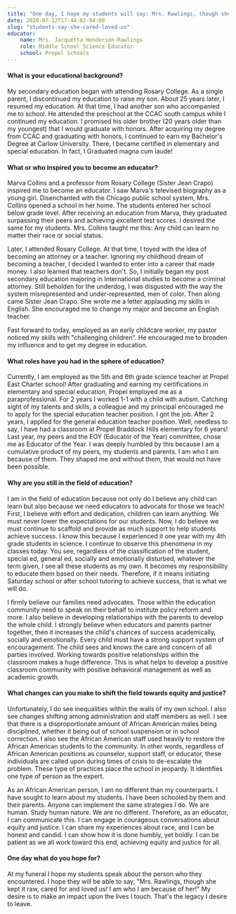 ```yaml
---
title: "One day, I hope my students will say: Mrs. Rawlings, though she kept it raw, cared for and loved us! I am who I am because of her"
date: 2020-07-12T17:44:02-04:00
slug: "students-say-she-cared-loved-us"
educator:
    name: Mrs. Jacquetta Henderson-Rawlings
    role: Middle School Science Educator
    school: Propel Schools
---
```


#### What is your educational background?

My secondary education began with attending Rosary College. As a single parent, I discontinued my education to raise my son. About 25 years later, I resumed my education. At that time, I had another son who accompanied me to school. He attended the preschool at the CCAC south campus while I continued my education. I promised his older brother (20 years older than my youngest) that I would graduate with honors. After acquiring my degree from CCAC and graduating with honors, I continued to earn my Bachelor's Degree at Carlow University. There, I became certified in elementary and special education. In fact, I Graduated magna cum laude!

#### What or who inspired you to become an educator?

Marva Collins and a professor from Rosary College (Sister Jean Crapo) inspired me to become an educator. I saw Marva's televised biography as a young girl. Disenchanted with the Chicago public school system, Mrs. Collins opened a school in her home. The students entered her school below grade level. After receiving an education from Marva, they graduated surpassing their peers and achieving excellent test scores. I desired the same for my students. Mrs. Collins taught me this: Any child can learn no matter their race or social status.

Later, I attended Rosary College. At that time, I toyed with the idea of becoming an attorney or a teacher. Ignoring my childhood dream of becoming a teacher, I decided I wanted to enter into a career that made money. I also learned that teachers don't. So, I initially began my post secondary education majoring in International studies to become a criminal attorney. Still beholden for the underdog, I was disgusted with the way the system misrepresented and under-represented, men of color. Then along came Sister Jean Crapo. She wrote me a letter applauding my skills in English. She encouraged me to change my major and become an English teacher.

Fast forward to today, employed as an early childcare worker, my pastor noticed my skills with "challenging children". He encouraged me to broaden my influence and to get my degree in education.

#### What roles have you had in the sphere of education?

Currently, I am employed as the 5th and 6th grade science teacher at Propel East Charter school! After graduating and earning my certifications in elementary and special education, Propel employed me as a paraprofessional. For 2 years I worked 1-1 with a child with autism. Catching sight of my talents and skills, a colleague and my principal encouraged me to apply for the special education teacher position. I got the job. After 2 years, I applied for the general education teacher position. Well, needless to say, I have had a classroom at Propel Braddock Hills elementary for 6 years! Last year, my peers and the EOY (Educator of the Year) committee, chose me as Educator of the Year. I was deeply humbled by this because I am a cumulative product of my peers, my students and parents. I am who I am because of them. They shaped me and without them, that would not have been possible.

#### Why are you still in the field of education?

I am in the field of education because not only do I believe any child can learn but also because we need educators to advocate for those we teach! First, I believe with effort and dedication, children can learn anything. We must never lower the expectations for our students. Now, I do believe we must continue to scaffold and provide as much support to help students achieve success. I know this because I experienced it one year with my 4th grade students in science. I continue to observe this phenomena in my classes today. You see, regardless of the classification of the student, special ed, general ed, socially and emotionally disturbed, whatever the term given, I see all these students as my own. It becomes my responsibility to educate them based on their needs. Therefore, if it means initiating Saturday school or after school tutoring to achieve success, that is what we will do.

I firmly believe our families need advocates. Those within the education community need to speak on their behalf to institute policy reform and more. I also believe in developing relationships with the parents to develop the whole child. I strongly believe when educators and parents partner together, then it increases the child's chances of success academically, socially and emotionally. Every child must have a strong support system of encouragement. The child sees and knows the care and concern of all parties involved. Working towards positive relationships within the classroom makes a huge difference. This is what helps to develop a positive classroom community with positive behavioral management as well as academic growth.

#### What changes can you make to shift the field towards equity and justice?

Unfortunately, I do see inequalities within the walls of my own school. I also see changes shifting among administration and staff members as well. I see that there is a disproportionate amount of African American males being disciplined, whether it being out of school suspension or in school correction. I also see the African American staff used heavily to restore the African American students to the community. In other words, regardless of African American positions as counselor, support staff, or educator, these individuals are called upon during times of crisis to de-escalate the problem. These type of practices place the school in jeopardy. It identifies one type of person as the expert.

As an African American person, I am no different than my counterparts. I have sought to learn about my students. I have been schooled by them and their parents. Anyone can implement the same strategies I do. We are human. Study human nature. We are no different. Therefore, as an educator, I can communicate this. I can engage in courageous conversations about equity and justice. I can share my experiences about race, and I can be honest and candid. I can show how it is done humbly, yet boldly. I can be patient as we all work toward this end, achieving equity and justice for all.

#### One day what do you hope for?

At my funeral I hope my students speak about the person who they encountered. I hope they will be able to say, "Mrs. Rawlings, though she kept it raw, cared for and loved us! I am who I am because of her!" My desire is to make an impact upon the lives I touch. That's the legacy I desire to leave.
